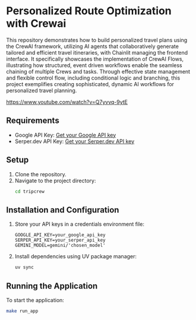 # Personalized Route Optimization with Crewai

This repository demonstrates how to build personalized travel plans using the CrewAI framework, utilizing AI agents that collaboratively generate tailored and efficient travel itineraries, with Chainlit managing the frontend interface. It specifically showcases the implementation of CrewAI Flows, illustrating how structured, event driven workflows enable the seamless chaining of multiple Crews and tasks. Through effective state management and flexible control flow, including conditional logic and branching, this project exemplifies creating sophisticated, dynamic AI workflows for personalized travel planning.

https://www.youtube.com/watch?v=Q7yvvq-9ytE

## Requirements

- Google API Key: [Get your Google API key](https://console.cloud.google.com/apis/credentials)  
- Serper.dev API Key: [Get your Serper.dev API key](https://serper.dev)  

## Setup

1. Clone the repository.
2. Navigate to the project directory:
   ```bash
   cd tripcrew
   ```

## Installation and Configuration

1. Store your API keys in a credentials environment file:
   ```
   GOOGLE_API_KEY=your_google_api_key
   SERPER_API_KEY=your_serper_api_key
   GEMINI_MODEL=gemini/'chosen_model'
   ```

2. Install dependencies using UV package manager:
   ```bash
   uv sync
   ```

## Running the Application

To start the application:
```bash
make run_app
```
